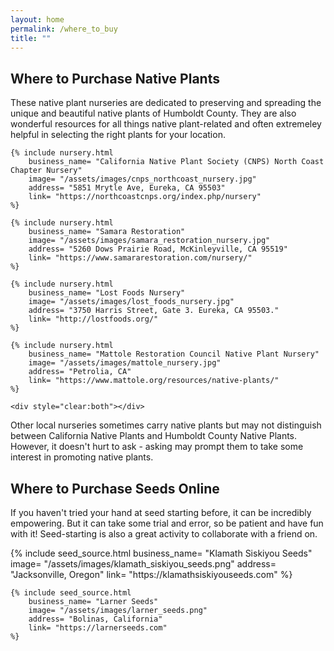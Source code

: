 ```yaml
---
layout: home                                                            
permalink: /where_to_buy
title: ""
---
```

<h2>Where to Purchase Native Plants</h2>
<p>
These native plant nurseries are dedicated to preserving and spreading the unique and beautiful  native plants of Humboldt County. They are also wonderful resources for all things native plant-related and often extremeley helpful in selecting the right plants for your location.
</p>
<div class="nursery-container">
	
	{% include nursery.html 
		business_name= "California Native Plant Society (CNPS) North Coast Chapter Nursery"
		image= "/assets/images/cnps_northcoast_nursery.jpg" 
		address= "5851 Mrytle Ave, Eureka, CA 95503"
		link= "https://northcoastcnps.org/index.php/nursery"
	%}
	
	{% include nursery.html 
		business_name= "Samara Restoration"
		image= "/assets/images/samara_restoration_nursery.jpg" 
		address= "5260 Dows Prairie Road, McKinleyville, CA 95519"
		link= "https://www.samararestoration.com/nursery/"
	%}
	
	{% include nursery.html 
		business_name= "Lost Foods Nursery"
		image= "/assets/images/lost_foods_nursery.jpg" 
		address= "3750 Harris Street, Gate 3. Eureka, CA 95503." 
		link= "http://lostfoods.org/"
	%}
	
	{% include nursery.html 
		business_name= "Mattole Restoration Council Native Plant Nursery"
		image= "/assets/images/mattole_nursery.jpg" 
		address= "Petrolia, CA" 
		link= "https://www.mattole.org/resources/native-plants/"
	%}

	<div style="clear:both"></div>
</div>
<p>
Other local nurseries sometimes carry native plants but may not distinguish between California Native Plants and Humboldt County Native Plants. However, it doesn't hurt to ask - asking may prompt them to take some interest in promoting native plants.
</p>

<h2>Where to Purchase Seeds Online</h2>
<div class="seed-container">
	<p>If you haven't tried your hand at seed starting before, it can be incredibly empowering. But it can take some trial and error, so be patient and have fun with it! Seed-starting is also a great activity to collaborate with a friend on.  
	</p>	
	{% include seed_source.html 
		business_name= "Klamath Siskiyou Seeds"
		image= "/assets/images/klamath_siskiyou_seeds.png" 
		address= "Jacksonville, Oregon"
		link= "https://klamathsiskiyouseeds.com"
	%}
	
	{% include seed_source.html 
		business_name= "Larner Seeds"
		image= "/assets/images/larner_seeds.png" 
		address= "Bolinas, California"
		link= "https://larnerseeds.com"
	%}
</div>

